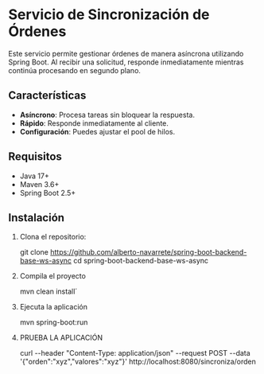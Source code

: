 # Servicio de Sincronización de Órdenes

Este servicio permite gestionar órdenes de manera asíncrona utilizando Spring Boot. Al recibir una solicitud, responde inmediatamente mientras continúa procesando en segundo plano.

## Características

- **Asíncrono**: Procesa tareas sin bloquear la respuesta.
- **Rápido**: Responde inmediatamente al cliente.
- **Configuración**: Puedes ajustar el pool de hilos.

## Requisitos

- Java 17+
- Maven 3.6+
- Spring Boot 2.5+

## Instalación

1. Clona el repositorio:

    git clone https://github.com/alberto-navarrete/spring-boot-backend-base-ws-async
    cd spring-boot-backend-base-ws-async
   
2. Compila el proyecto

    mvn clean install´
   
3. Ejecuta la aplicación

    mvn spring-boot:run
    
4. PRUEBA LA APLICACIÓN

    curl --header "Content-Type: application/json" --request POST --data '{"orden":"xyz","valores":"xyz"}' http://localhost:8080/sincroniza/orden